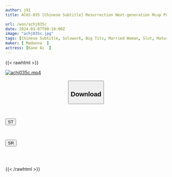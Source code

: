 ```yaml
---
author: j91
title: ACHJ-035 [Chinese Subtitle] Resurrection Next-generation Mcup Porn Star Ai Kano Endless Ejaculation Orgasm That Makes The Masochist Man's Body And Mind Melt With Rich Tit Fuck And Continuous Creampie

url: /was/achj035c
date: 2024-03-07T00:10:00Z
image: "achj035c.jpg"
tags: [Chinese Subtitle, Solowork, Big Tits, Married Woman, Slut, Mature Woman, Lotion	]
maker: [ Madonna  ]
actress: [Kano Ai  ]
---
```



{{< rawhtml >}}

<div class="video" data-videoid="vVW111R9jBU2zV">
    <a href="javascript:;">
        <img src="/was/achj035c/achj035c.jpg" width="WIDTH" height="HEIGHT" alt="achj035c.mp4" loading="lazy">
    </a>
</div>

<script type="text/javascript" src="https://j91.asia/asset/on-demand-st.js"></script>

<br>
  <link rel="stylesheet" href="https://j91.asia/asset/bs5.css">
  
  <center>
  <button class="btn btn-primary" type="button" data-bs-toggle="collapse" data-bs-target=".multi-collapse" aria-expanded="false" aria-controls="multiCollapseExample1 multiCollapseExample2"><h2>Download</h2></button></center>
</p>
<div class="row">
  <div class="col">
    <div class="collapse multi-collapse" id="multiCollapseExample1">
      <div class="card card-body">
	      	      <br>
<div class="buttons">  
<p><a href="https://streamtape.to/v/vVW111R9jBU2zV" target="_blank"><button class="btn-hover color-3"><i class="fa fa-download"></i> ST</button></a></p></div>
    </div>
  </div>
</div>
  <div class="col">
    <div class="collapse multi-collapse" id="multiCollapseExample2">
      <div class="card card-body">
	      <br>
<div class="buttons">
<p><a href="https://rubystm.com/3o2ka0ghfe5z" target="_blank"><button class="btn-hover color-2"><i class="fa fa-download"></i> SR</button></a></p></div>
<br><br>
      </div>
    </div>
  </div>
</div>

{{< /rawhtml >}}
